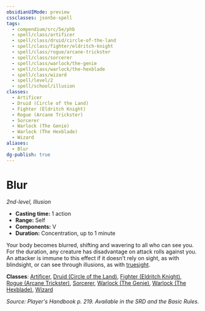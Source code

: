 ```yaml
---
obsidianUIMode: preview
cssclasses: json5e-spell
tags:
  - compendium/src/5e/phb
  - spell/class/artificer
  - spell/class/druid/circle-of-the-land
  - spell/class/fighter/eldritch-knight
  - spell/class/rogue/arcane-trickster
  - spell/class/sorcerer
  - spell/class/warlock/the-genie
  - spell/class/warlock/the-hexblade
  - spell/class/wizard
  - spell/level/2
  - spell/school/illusion
classes:
  - Artificer
  - Druid (Circle of the Land)
  - Fighter (Eldritch Knight)
  - Rogue (Arcane Trickster)
  - Sorcerer
  - Warlock (The Genie)
  - Warlock (The Hexblade)
  - Wizard
aliases:
  - Blur
dg-publish: true
---
```

# Blur
*2nd-level, Illusion*  

- **Casting time:** 1 action
- **Range:** Self
- **Components:** V
- **Duration:** Concentration, up to 1 minute

Your body becomes blurred, shifting and wavering to all who can see you. For the duration, any creature has disadvantage on attack rolls against you. An attacker is immune to this effect if it doesn't rely on sight, as with blindsight, or can see through illusions, as with [truesight](/3-Mechanics/CLI/rules/senses.md#truesight).

**Classes**: [Artificer](/Admin/CLI/classes/artificer-tce.md), [Druid (Circle of the Land)](/Admin/CLI/classes/druid-circle-of-the-land.md), [Fighter (Eldritch Knight)](/Admin/CLI/classes/fighter-eldritch-knight.md), [Rogue (Arcane Trickster)](/Admin/CLI/classes/rogue-arcane-trickster.md), [Sorcerer](/Admin/CLI/classes/sorcerer.md), [Warlock (The Genie)](/Admin/CLI/classes/warlock-the-genie-tce.md), [Warlock (The Hexblade)](/Admin/CLI/classes/warlock-the-hexblade-xge.md), [Wizard](/Admin/CLI/classes/wizard.md)

*Source: Player's Handbook p. 219. Available in the SRD and the Basic Rules.*